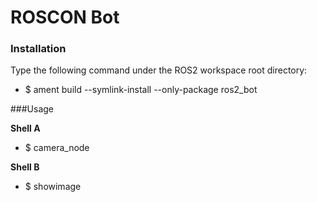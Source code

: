 # ROSCON Bot

### Installation

Type the following command under the ROS2 workspace root directory:

* $ ament build --symlink-install  --only-package ros2_bot

###Usage

**Shell A**

* $ camera_node

**Shell B**

* $ showimage
